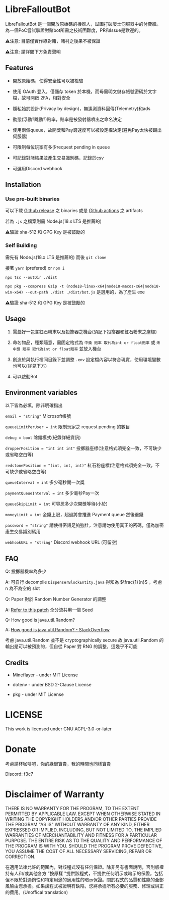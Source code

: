 # LibreFalloutBot

LibreFalloutBot 是一個開放原始碼的機器人，試圖打破廢土伺服器中的付費牆。為一個PoC嘗試驗證對賭bot所需之技術困難度，PR和Issue是歡迎的。

⚠️注意: 目前僅實作綠對賭，賭村之後果不被保證

⚠️注意: 請詳閱下方免責聲明

## Features

- 開放原始碼，使得安全性可以被檢驗

- 使用 OAuth 登入，僅儲存 token 於本機，而母需明文儲存帳號密碼於文字檔，故可開啟 2FA，相對安全

- 隱私始於設計(Privacy by design)，無遙測資料回傳(Telemetry)和ads

- 動態(浮動?跳動?)賠率，賠率是被發射器噴出之命名決定

- 使用兩個queue，故開獎和Pay錢速度可以被設定檔決定(避免Pay太快被踢出伺服器)

- 可限制每位玩家有多少request pending in queue

- 可記錄對賭結果並產生交易識別碼，記錄於csv

- 可選用Discord webhook

## Installation

### Use pre-built binaries

可以下載 [Github release](https://github.com/PH-68/LibreFalloutBot/releases) 之 binaries 或是 [Github actions](https://github.com/PH-68/LibreFalloutBot/actions) 之 artifacts

若為 `.js` 之檔案則需 Node.js(18.x	LTS 是推薦的)

⚠️驗證 sha-512 和 GPG Key 是被鼓勵的

### Self Building

需先有 Node.js(18.x	LTS 是推薦的) 而後 `git clone`

接著 `yarn` (prefered) or `npm i`

`npx tsc --outDir ./dist`

`npx pkg --compress Gzip -t (node18-linux-x64|node18-macos-x64|node18-win-x64) --out-path ./dist ./dist/bot.js` 是選用的，為了產生 exe

⚠️驗證 sha-512 和 GPG Key 是被鼓勵的

## Usage

 1. 需蓋好一包含紅石粉末以及投擲器之機台(須記下投擲器和紅石粉末之座標)

 2. 命名物品，種類隨意，需固定格式為 `中獎 賠率 取代為int or float賠率` 或 `未中獎 賠率 取代為int or float賠率` 並放入機台

 3. 創造於與執行檔同目錄下並調整 `.env` 設定檔內容以符合現實，使用環境變數也可以(詳見下方)

 4. 可以啟動Bot

## Environment variables

以下皆為必填，除非明確指出

`email = "string"` Microsoft帳號

`queueLimitPerUser = int` 限制玩家之 request pending 的數目

`debug = bool` 除錯模式(紀錄詳細資訊)

`dropperPosition = "int int int"` 投擲器座標(注意格式須完全一致，不可缺少或省略空白等)

`redstonePosition = "(int, int, int)"` 紅石粉座標(注意格式須完全一致，不可缺少或省略空白等)

`queueInterval = int` 多少毫秒開一次獎

`paymentQueueInterval = int` 多少毫秒Pay一次

`queueSkipLimit = int` 可容忍多少次開獎等待(小於)

`moneyLimit = int` 金錢上限，超過將會推進 Payment queue 然後退錢

`password = "string"` 請使得密語足夠強壯，注意請勿使用真正的密碼，僅為加密產生交易識別碼用

`webhookURL = "string"` Discord webhook URL (可留空)

## FAQ

Q: 投擲器機率為多少

A: 可自行 decompile `DispenserBlockEntity.java` 得知為 $\frac{1}{n}$ ，考慮 n 為不為空的 slot

Q: Paper 對於 Random Number Generator 的調整

A: [Refer to this patch](https://github.com/PaperMC/Paper/blob/master/patches/server/0074-Use-a-Shared-Random-for-Entities.patch) 全分流共用一個 Seed

Q: How good is java.util.Random?

A: [How good is java.util.Random? - StackOverflow](https://stackoverflow.com/questions/453479/how-good-is-java-util-random)

考慮 java.util.Random 並不是 cryptographically secure 故 java.util.Random 的輸出是可以被預測的，但自從 Paper 對 RNG 的調整，這幾乎不可能

## Credits

- Mineflayer - under MIT License

- dotenv - under BSD 2-Clause License

- pkg - under MIT License

# LICENSE

This work is licensed under GNU AGPL-3.0-or-later

# Donate

考慮請杯咖啡吧，你的綠很寶貴，我的時間也同樣寶貴

Discord: f3c7

# Disclaimer of Warranty

THERE IS NO WARRANTY FOR THE PROGRAM, TO THE EXTENT PERMITTED BY
APPLICABLE LAW. EXCEPT WHEN OTHERWISE STATED IN WRITING THE COPYRIGHT
HOLDERS AND/OR OTHER PARTIES PROVIDE THE PROGRAM "AS IS" WITHOUT
WARRANTY OF ANY KIND, EITHER EXPRESSED OR IMPLIED, INCLUDING, BUT NOT
LIMITED TO, THE IMPLIED WARRANTIES OF MERCHANTABILITY AND FITNESS FOR
A PARTICULAR PURPOSE. THE ENTIRE RISK AS TO THE QUALITY AND
PERFORMANCE OF THE PROGRAM IS WITH YOU. SHOULD THE PROGRAM PROVE
DEFECTIVE, YOU ASSUME THE COST OF ALL NECESSARY SERVICING, REPAIR OR
CORRECTION.

在適用法律允許的範圍內，對該程式沒有任何保證。除非另有書面說明，否則版權持有人和/或其他各方 "按原樣 "提供該程式，不提供任何明示或暗示的保證，包括但不限於對適銷性和特定用途的適用性的暗示保證。關於程式的品質和性能的全部風險由您承擔。如果該程式被證明有缺陷，您將承擔所有必要的服務、修理或糾正的費用。(Unoffical translation)
